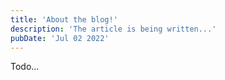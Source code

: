 ```yaml
---
title: 'About the blog!'
description: 'The article is being written...'
pubDate: 'Jul 02 2022'
---
```


Todo...
